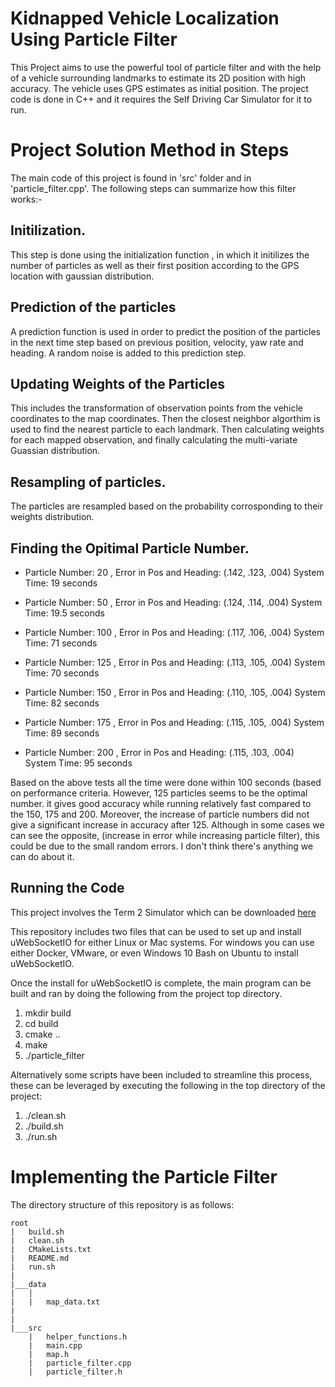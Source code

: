

# Kidnapped Vehicle Localization Using Particle Filter
This Project aims to use the powerful tool of particle filter and with the help of a vehicle surrounding landmarks to estimate its 2D position with high accuracy. The vehicle uses GPS estimates as initial position. The project code is done in C++ and it requires the Self Driving Car Simulator for it to run. 

# Project Solution Method in Steps

The main code of this project is found in 'src' folder and in 'particle_filter.cpp'. The following steps can summarize how this filter works:- 

## Initilization. 
This step is done using the initialization function , in which it initilizes the number of particles as well as their first position according to the GPS location with gaussian distribution. 

## Prediction of the particles 
A prediction function is used in order to predict the position of the particles in the next time step based on previous position, velocity, yaw rate and heading. A random noise is added to this prediction step. 

## Updating Weights of the Particles
This includes the transformation of observation points from the vehicle coordinates to the map coordinates. Then the closest neighbor algorthim is used to find the nearest particle to each landmark. Then calculating weights for each mapped observation, and finally calculating the multi-variate Guassian distribution. 

## Resampling of particles. 
The particles are resampled based on the probability corrosponding to their weights distribution. 

## Finding the Opitimal Particle Number. 

* Particle Number: 20 , Error in Pos and Heading: (.142, .123, .004) System Time: 19 seconds

* Particle Number: 50 , Error in Pos and Heading: (.124, .114, .004) System Time: 19.5 seconds

* Particle Number: 100 , Error in Pos and Heading: (.117, .106, .004) System Time: 71 seconds

* Particle Number: 125 , Error in Pos and Heading: (.113, .105, .004) System Time: 70 seconds

* Particle Number: 150 , Error in Pos and Heading: (.110, .105, .004) System Time: 82 seconds

* Particle Number: 175 , Error in Pos and Heading: (.115, .105, .004) System Time: 89 seconds

* Particle Number: 200 , Error in Pos and Heading: (.115, .103, .004) System Time: 95 seconds


Based on the above tests all the time were done within 100 seconds (based on performance criteria. However, 125 particles seems to be the optimal number. it gives good accuracy while running relatively fast compared to the 150, 175 and 200. Moreover, the increase of particle numbers did not give a significant increase in accuracy after 125. Although in some cases we can see the opposite, (increase in error while increasing particle filter), this could be due to the small random errors. I don't think there's anything we can do about it. 


## Running the Code
This project involves the Term 2 Simulator which can be downloaded [here](https://github.com/udacity/self-driving-car-sim/releases)

This repository includes two files that can be used to set up and install uWebSocketIO for either Linux or Mac systems. For windows you can use either Docker, VMware, or even Windows 10 Bash on Ubuntu to install uWebSocketIO.

Once the install for uWebSocketIO is complete, the main program can be built and ran by doing the following from the project top directory.

1. mkdir build
2. cd build
3. cmake ..
4. make
5. ./particle_filter

Alternatively some scripts have been included to streamline this process, these can be leveraged by executing the following in the top directory of the project:

1. ./clean.sh
2. ./build.sh
3. ./run.sh


# Implementing the Particle Filter
The directory structure of this repository is as follows:

```
root
|   build.sh
|   clean.sh
|   CMakeLists.txt
|   README.md
|   run.sh
|
|___data
|   |   
|   |   map_data.txt
|   
|   
|___src
    |   helper_functions.h
    |   main.cpp
    |   map.h
    |   particle_filter.cpp
    |   particle_filter.h
```
